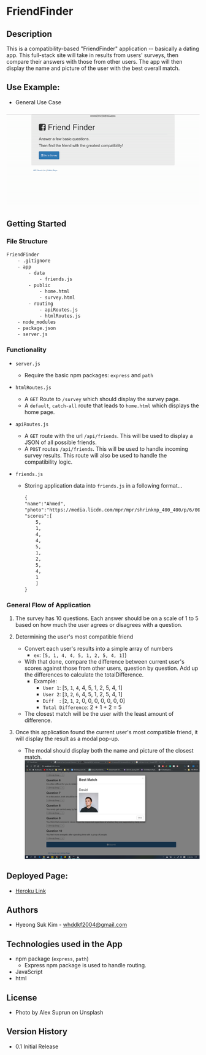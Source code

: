 # FriendFinder

## Description

This is a compatibility-based "FriendFinder" application -- basically a dating app. This full-stack site will take in results from users' surveys, then compare their answers with those from other users. The app will then display the name and picture of the user with the best overall match.


## Use Example:

* General Use Case
### ![use-example](./assets/images/thumbnail.gif)

## Getting Started

<!-- ### Dependencies -->
<!-- ### Installing -->

### File Structure
```
FriendFinder
    - .gitignore
    - app
        - data
            - friends.js
        - public
            - home.html
            - survey.html
        - routing
            - apiRoutes.js
            - htmlRoutes.js
    - node_modules
    - package.json
    - server.js
```

### Functionality

* `server.js` 
    * Require the basic npm packages: `express` and `path`

* `htmlRoutes.js`
    * A `GET` Route to `/survey` which should display the survey page.
    * A `default`, `catch-all` route that leads to `home.html` which displays the home page.

* `apiRoutes.js`
    * A `GET` route with the url `/api/friends`. This will be used to display a JSON of all possible friends.
    * A `POST` routes `/api/friends`. This will be used to handle incoming survey results. This route will also be used to handle the compatibility logic.

* `friends.js`
    * Storing application data into `friends.js` in a following format...
        ```
        {
        "name":"Ahmed",
        "photo":"https://media.licdn.com/mpr/mpr/shrinknp_400_400/p/6/005/064/1bd/3435aa3.jpg",
        "scores":[
            5,
            1,
            4,
            4,
            5,
            1,
            2,
            5,
            4,
            1
            ]
        }
        ```    



### General Flow of Application
1. The survey has 10 questions. Each answer should be on a scale of 1 to 5 based on how much the user agrees or disagrees with a question.

2. Determining the user's most compatible friend
    * Convert each user's results into a simple array of numbers 
        * `ex`:   `[5, 1, 4, 4, 5, 1, 2, 5, 4, 1]`)
    * With that done, compare the difference between current user's scores against those from other users, question by question. Add up the differences to calculate the totalDifference.
        * Example:
            * `User 1`: [`5`, `1`, `4`, 4, 5, 1, 2, 5, 4, 1]
            * `User 2`: [`3`, `2`, `6`, 4, 5, 1, 2, 5, 4, 1]
            * `Diff  `: [`2`, `1`, `2`, 0, 0, 0, 0, 0, 0, 0] 
            * `Total Difference`: 2 + 1 + 2 = 5
    * The closest match will be the user with the least amount of difference.

3. Once this application found the current user's most compatible friend, it will display the result as a modal pop-up. 
    * The modal should display both the name and picture of the closest match.
    ![result-example](./app/images/result-example.png)

## Deployed Page:

* [Heroku Link](https://evening-beach-73153.herokuapp.com/)
<!-- * [Github Link](https://hyeonguw.github.io/FriendFinder/) -->


<!-- ## Enhancements -->

    
## Authors

* Hyeong Suk Kim - whddkf2004@gmail.com

## Technologies used in the App
* npm package (`express`, `path`)
    * Express npm package is used to handle routing.
* JavaScript
* html

## License

* Photo by Alex Suprun on Unsplash

## Version History

* 0.1  Initial Release